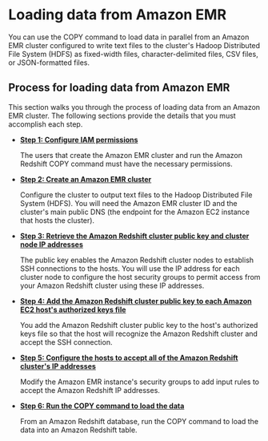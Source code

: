 # Loading data from Amazon EMR<a name="loading-data-from-emr"></a>

You can use the COPY command to load data in parallel from an Amazon EMR cluster configured to write text files to the cluster's Hadoop Distributed File System \(HDFS\) as fixed\-width files, character\-delimited files, CSV files, or JSON\-formatted files\.

## Process for loading data from Amazon EMR<a name="load-from-emr-process"></a>

This section walks you through the process of loading data from an Amazon EMR cluster\. The following sections provide the details that you must accomplish each step\.
+ **[Step 1: Configure IAM permissions](load-from-emr-steps-configure-iam.md)**

  The users that create the Amazon EMR cluster and run the Amazon Redshift COPY command must have the necessary permissions\.
+ **[Step 2: Create an Amazon EMR cluster](load-from-emr-steps-create-cluster.md)**

  Configure the cluster to output text files to the Hadoop Distributed File System \(HDFS\)\. You will need the Amazon EMR cluster ID and the cluster's main public DNS \(the endpoint for the Amazon EC2 instance that hosts the cluster\)\. 
+ **[Step 3: Retrieve the Amazon Redshift cluster public key and cluster node IP addresses](load-from-emr-steps-retrieve-key-and-ips.md)**

  The public key enables the Amazon Redshift cluster nodes to establish SSH connections to the hosts\. You will use the IP address for each cluster node to configure the host security groups to permit access from your Amazon Redshift cluster using these IP addresses\. 
+ **[Step 4: Add the Amazon Redshift cluster public key to each Amazon EC2 host's authorized keys file](load-from-emr-steps-add-key-to-host.md)** 

  You add the Amazon Redshift cluster public key to the host's authorized keys file so that the host will recognize the Amazon Redshift cluster and accept the SSH connection\. 
+ **[Step 5: Configure the hosts to accept all of the Amazon Redshift cluster's IP addresses](load-from-emr-steps-configure-security-groups.md)** 

  Modify the Amazon EMR instance's security groups to add input rules to accept the Amazon Redshift IP addresses\.
+ **[Step 6: Run the COPY command to load the data](load-from-emr-steps-run-copy.md)**

  From an Amazon Redshift database, run the COPY command to load the data into an Amazon Redshift table\. 